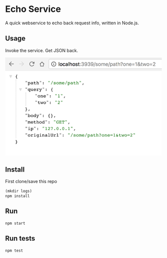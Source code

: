 # Echo Service
A quick webservice to echo back request info, written in Node.js.

## Usage

Invoke the service. Get JSON back.

![An example request](https://github.com/aweijnitz/echoService/raw/master/doc/echoService-example.png "An Example")


## Install
First clone/save this repo

    (mkdir logs)
    npm install

## Run
	npm start

## Run tests
	npm test
	